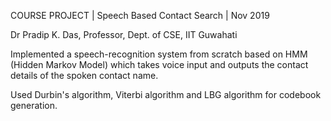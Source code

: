 COURSE PROJECT | Speech Based Contact Search | Nov 2019

Dr Pradip K. Das, Professor, Dept. of CSE, IIT Guwahati

Implemented a speech-recognition system from scratch based on HMM (Hidden Markov Model) which takes voice input and outputs the contact details of the spoken contact name.

Used Durbin's algorithm, Viterbi algorithm and LBG algorithm for codebook generation.
